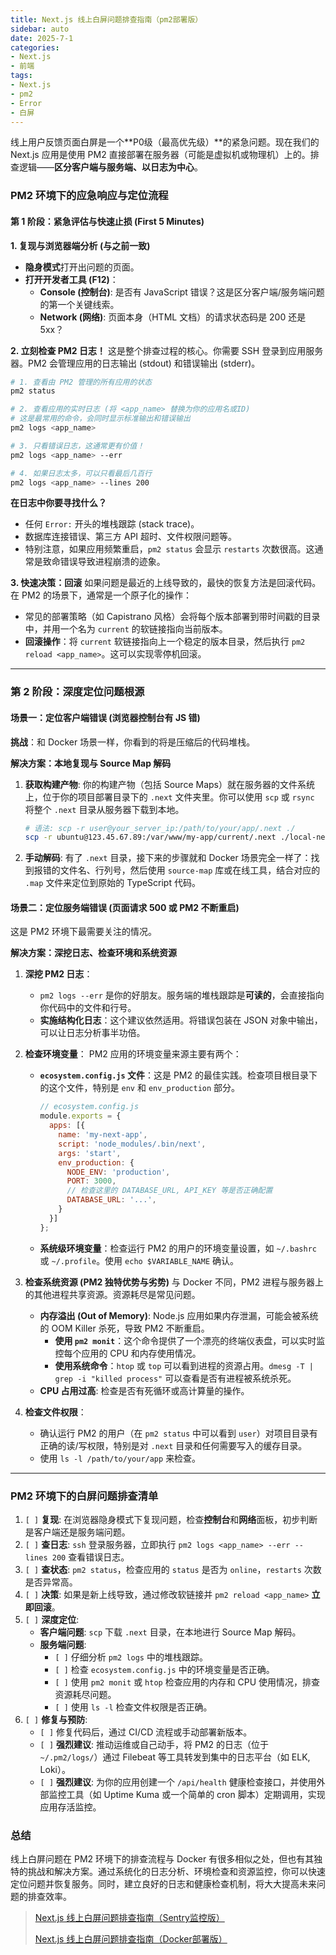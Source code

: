 ```yaml
---
title: Next.js 线上白屏问题排查指南（pm2部署版）
sidebar: auto
date: 2025-7-1
categories: 
- Next.js
- 前端
tags:
- Next.js
- pm2
- Error
- 白屏
---
```


线上用户反馈页面白屏是一个**P0级（最高优先级）**的紧急问题。现在我们的 Next.js 应用是使用 PM2 直接部署在服务器（可能是虚拟机或物理机）上的。排查逻辑——**区分客户端与服务端、以日志为中心**。

### PM2 环境下的应急响应与定位流程

#### 第 1 阶段：紧急评估与快速止损 (First 5 Minutes)

**1. 复现与浏览器端分析 (与之前一致)**
- **隐身模式**打开出问题的页面。
- **打开开发者工具 (F12)**：
    - **Console (控制台)**: 是否有 JavaScript 错误？这是区分客户端/服务端问题的第一个关键线索。
    - **Network (网络)**: 页面本身（HTML 文档）的请求状态码是 200 还是 5xx？

**2. 立刻检查 PM2 日志！**
这是整个排查过程的核心。你需要 SSH 登录到应用服务器。PM2 会管理应用的日志输出 (stdout) 和错误输出 (stderr)。

   ```bash
   # 1. 查看由 PM2 管理的所有应用的状态
   pm2 status

   # 2. 查看应用的实时日志 (将 <app_name> 替换为你的应用名或ID)
   # 这是最常用的命令，会同时显示标准输出和错误输出
   pm2 logs <app_name>

   # 3. 只看错误日志，这通常更有价值！
   pm2 logs <app_name> --err

   # 4. 如果日志太多，可以只看最后几百行
   pm2 logs <app_name> --lines 200
   ```

**在日志中你要寻找什么？**
- 任何 `Error:` 开头的堆栈跟踪 (stack trace)。
- 数据库连接错误、第三方 API 超时、文件权限问题等。
- 特别注意，如果应用频繁重启，`pm2 status` 会显示 `restarts` 次数很高。这通常是致命错误导致进程崩溃的迹象。

**3. 快速决策：回滚**
如果问题是最近的上线导致的，最快的恢复方法是回滚代码。在 PM2 的场景下，通常是一个原子化的操作：
- 常见的部署策略（如 Capistrano 风格）会将每个版本部署到带时间戳的目录中，并用一个名为 `current` 的软链接指向当前版本。
- **回滚操作**：将 `current` 软链接指向上一个稳定的版本目录，然后执行 `pm2 reload <app_name>`。这可以实现零停机回滚。

---

### 第 2 阶段：深度定位问题根源

#### 场景一：定位客户端错误 (浏览器控制台有 JS 错)

**挑战**：和 Docker 场景一样，你看到的将是压缩后的代码堆栈。

**解决方案：本地复现与 Source Map 解码**

1.  **获取构建产物**:
    你的构建产物（包括 Source Maps）就在服务器的文件系统上，位于你的项目部署目录下的 `.next` 文件夹里。你可以使用 `scp` 或 `rsync` 将整个 `.next` 目录从服务器下载到本地。
    ```bash
    # 语法: scp -r user@your_server_ip:/path/to/your/app/.next ./
    scp -r ubuntu@123.45.67.89:/var/www/my-app/current/.next ./local-next-build
    ```

2.  **手动解码**:
    有了 `.next` 目录，接下来的步骤就和 Docker 场景完全一样了：找到报错的文件名、行列号，然后使用 `source-map` 库或在线工具，结合对应的 `.map` 文件来定位到原始的 TypeScript 代码。

#### 场景二：定位服务端错误 (页面请求 500 或 PM2 不断重启)

这是 PM2 环境下最需要关注的情况。

**解决方案：深挖日志、检查环境和系统资源**

1.  **深挖 PM2 日志**：
    - `pm2 logs --err` 是你的好朋友。服务端的堆栈跟踪是**可读的**，会直接指向你代码中的文件和行号。
    - **实施结构化日志**：这个建议依然适用。将错误包装在 JSON 对象中输出，可以让日志分析事半功倍。

2.  **检查环境变量**：
    PM2 应用的环境变量来源主要有两个：
    - **`ecosystem.config.js` 文件**：这是 PM2 的最佳实践。检查项目根目录下的这个文件，特别是 `env` 和 `env_production` 部分。
      ```javascript
      // ecosystem.config.js
      module.exports = {
        apps: [{
          name: 'my-next-app',
          script: 'node_modules/.bin/next',
          args: 'start',
          env_production: {
            NODE_ENV: 'production',
            PORT: 3000,
            // 检查这里的 DATABASE_URL, API_KEY 等是否正确配置
            DATABASE_URL: '...', 
          }
        }]
      };
      ```
    - **系统级环境变量**：检查运行 PM2 的用户的环境变量设置，如 `~/.bashrc` 或 `~/.profile`。使用 `echo $VARIABLE_NAME` 确认。

3.  **检查系统资源 (PM2 独特优势与劣势)**
    与 Docker 不同，PM2 进程与服务器上的其他进程共享资源。资源耗尽是常见问题。
    - **内存溢出 (Out of Memory)**: Node.js 应用如果内存泄漏，可能会被系统的 OOM Killer 杀死，导致 PM2 不断重启。
        - **使用 `pm2 monit`**：这个命令提供了一个漂亮的终端仪表盘，可以实时监控每个应用的 CPU 和内存使用情况。
        - **使用系统命令**：`htop` 或 `top` 可以看到进程的资源占用。`dmesg -T | grep -i "killed process"` 可以查看是否有进程被系统杀死。
    - **CPU 占用过高**: 检查是否有死循环或高计算量的操作。

4.  **检查文件权限**：
    - 确认运行 PM2 的用户（在 `pm2 status` 中可以看到 `user`）对项目目录有正确的读/写权限，特别是对 `.next` 目录和任何需要写入的缓存目录。
    - 使用 `ls -l /path/to/your/app` 来检查。

---
### PM2 环境下的白屏问题排查清单

1.  `[ ]` **复现**: 在浏览器隐身模式下复现问题，检查**控制台**和**网络**面板，初步判断是客户端还是服务端问题。
2.  `[ ]` **查日志**: `ssh` 登录服务器，立即执行 `pm2 logs <app_name> --err --lines 200` 查看错误日志。
3.  `[ ]` **查状态**: `pm2 status`，检查应用的 `status` 是否为 `online`，`restarts` 次数是否异常高。
4.  `[ ]` **决策**: 如果是新上线导致，通过修改软链接并 `pm2 reload <app_name>` **立即回滚**。
5.  `[ ]` **深度定位**:
    *   **客户端问题**: `scp` 下载 `.next` 目录，在本地进行 Source Map 解码。
    *   **服务端问题**:
        *   `[ ]` 仔细分析 `pm2 logs` 中的堆栈跟踪。
        *   `[ ]` 检查 `ecosystem.config.js` 中的环境变量是否正确。
        *   `[ ]` 使用 `pm2 monit` 或 `htop` 检查应用的内存和 CPU 使用情况，排查资源耗尽问题。
        *   `[ ]` 使用 `ls -l` 检查文件权限是否正确。
6.  `[ ]` **修复与预防**:
    *   `[ ]` 修复代码后，通过 CI/CD 流程或手动部署新版本。
    *   `[ ]` **强烈建议**: 推动运维或自己动手，将 PM2 的日志（位于 `~/.pm2/logs/`）通过 Filebeat 等工具转发到集中的日志平台（如 ELK, Loki）。
    *   `[ ]` **强烈建议**: 为你的应用创建一个 `/api/health` 健康检查接口，并使用外部监控工具（如 Uptime Kuma 或一个简单的 cron 脚本）定期调用，实现应用存活监控。

### 总结
线上白屏问题在 PM2 环境下的排查流程与 Docker 有很多相似之处，但也有其独特的挑战和解决方案。通过系统化的日志分析、环境检查和资源监控，你可以快速定位问题并恢复服务。同时，建立良好的日志和健康检查机制，将大大提高未来问题的排查效率。

> [Next.js 线上白屏问题排查指南（Sentry监控版）](./nextjs-error-check.md)
> 
> [Next.js 线上白屏问题排查指南（Docker部署版）](./nextjs-error-check2.md)
